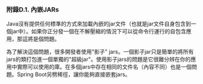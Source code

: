 ### 附錄D.1. 內嵌JARs

Java沒有提供任何標準的方式來加載內嵌的jar文件（也就是jar文件自身包含到一個jar中）。如果你正分發一個在不解壓縮的情況下可以從命令行運行的自包含應用，那這將是個問題。

為了解決這個問題，很多開發者使用"影子" jars。一個影子jar只是簡單的將所有jars的類打包進一個單獨的"超級jar"。使用影子jars的問題是它很難分辨在你的應用中實際可以使用的庫。在多個jars中存在相同的文件名（內容不同）也是一個問題。Spring Boot另劈稀徑，讓你能夠直接嵌套jars。

